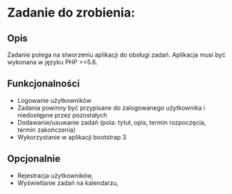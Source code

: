 
 # Zadanie do zrobienia:

## Opis

Zadanie polega na stworzeniu aplikacji do obsługi zadań. Aplikacja musi
być wykonana w języku PHP >=5.6. 
## Funkcjonalności

- Logowanie użytkowników
- Zadania powinny być przypisane do zalogowanego użytkownika i
niedostępne przez pozostałych
- Dodawanie/usuwanie zadań (pola: tytuł, opis, termin rozpoczęcia,
termin zakończenia)
- Wykorzystanie w aplikacji bootstrap 3


## Opcjonalnie
- Rejestracja użytkowników,
- Wyświetlanie zadań na kalendarzu,
